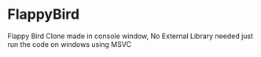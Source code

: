 # FlappyBird

Flappy Bird Clone made in console window, No External Library needed just run the code on windows using MSVC
